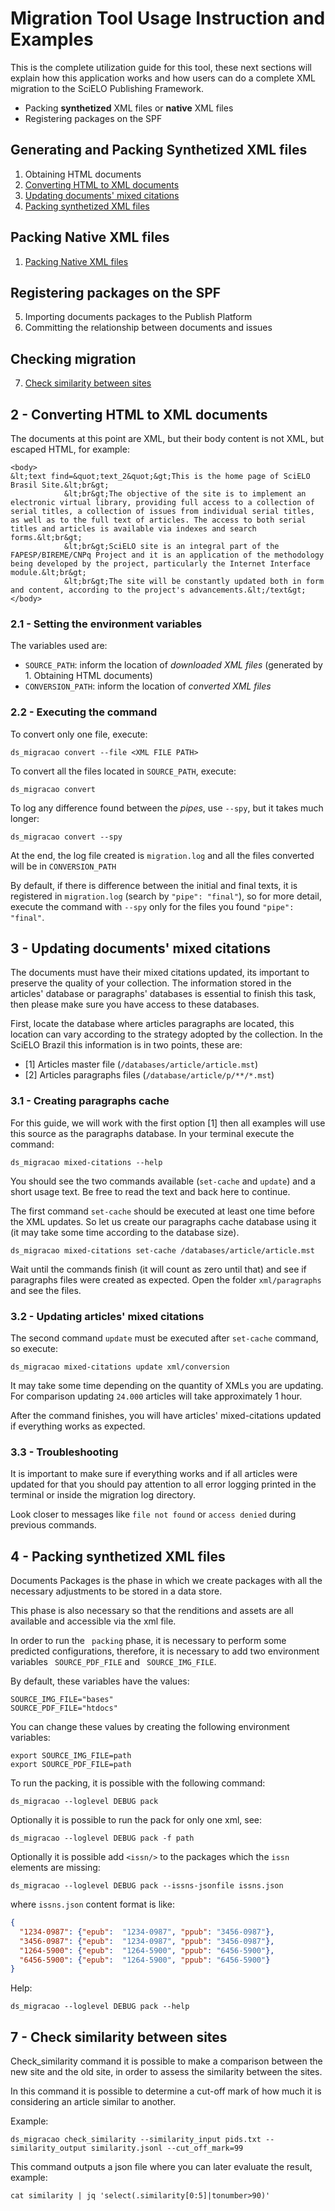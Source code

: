 # Migration Tool Usage Instruction and Examples

This is the complete utilization guide for this tool, these next sections will explain how this application works and how users can do a complete XML migration to the SciELO Publishing Framework.
- Packing **synthetized** XML files or **native** XML files
- Registering packages on the SPF

## Generating and Packing Synthetized XML files
1. Obtaining HTML documents
2. [Converting HTML to XML documents](#2-\--converting-html-to-xml-documents)
3. [Updating documents' mixed citations](#3-\--updating-documents-mixed-citations)
4. [Packing synthetized XML files](#4-\--packing-synthetized-xml-files)

## Packing Native XML files
1. [Packing Native XML files](#1-\--packing-native-xml-files)

## Registering packages on the SPF
5. Importing documents packages to the Publish Platform
6. Committing the relationship between documents and issues
   
## Checking migration
7. [Check similarity between sites](#7-\--check-similarity-between-sites)

## 2 - Converting HTML to XML documents

The documents at this point are XML, but their body content is not XML, but escaped HTML, for example:

```
<body>
&lt;text find=&quot;text_2&quot;&gt;This is the home page of SciELO Brasil Site.&lt;br&gt;
			&lt;br&gt;The objective of the site is to implement an electronic virtual library, providing full access to a collection of serial titles, a collection of issues from individual serial titles, as well as to the full text of articles. The access to both serial titles and articles is available via indexes and search forms.&lt;br&gt;
			&lt;br&gt;SciELO site is an integral part of the FAPESP/BIREME/CNPq Project and it is an application of the methodology being developed by the project, particularly the Internet Interface module.&lt;br&gt;
			&lt;br&gt;The site will be constantly updated both in form and content, according to the project's advancements.&lt;/text&gt;
</body>
```

### 2.1 - Setting the environment variables

The variables used are:

- `SOURCE_PATH`: inform the location of _downloaded XML files_ (generated by 1. Obtaining HTML documents)
- `CONVERSION_PATH`: inform the location of _converted XML files_


### 2.2 - Executing the command

To convert only one file, execute:
```shell
ds_migracao convert --file <XML FILE PATH>
```

To convert all the files located in `SOURCE_PATH`, execute:
```shell
ds_migracao convert
```

To log any difference found between the _pipes_, use `--spy`, but it takes much longer:
```shell
ds_migracao convert --spy
```

At the end, the log file created is `migration.log` and all the files converted will be in `CONVERSION_PATH`

By default, if there is difference between the initial and final texts, it is registered in `migration.log` (search by `"pipe": "final"`), so for more detail, execute the command with `--spy` only for the files you found `"pipe": "final"`.


## 3 - Updating documents' mixed citations

The documents must have their mixed citations updated, its important to preserve the quality of your collection. The information stored in the articles' database or paragraphs' databases is essential to finish this task, then please make sure you have access to these databases.

First, locate the database where articles paragraphs are located, this location can vary according to the strategy adopted by the collection. In the SciELO Brazil this information is in two points, these are:
- [1] Articles master file (`/databases/article/article.mst`)
- [2] Articles paragraphs files (`/database/article/p/**/*.mst`)

### 3.1 - Creating paragraphs cache

For this guide, we will work with the first option [1] then all examples will use this source as the paragraphs database. In your terminal execute the command:

```shell
ds_migracao mixed-citations --help
```

You should see the two commands available (`set-cache` and `update`) and a short usage text. Be free to read the text and back here to continue.

The first command `set-cache` should be executed at least one time before the XML updates. So let us create our paragraphs cache database using it (it may take some time according to the database size).

```shell
ds_migracao mixed-citations set-cache /databases/article/article.mst
```

Wait until the commands finish (it will count as zero until that) and see if paragraphs files were created as expected. Open the folder `xml/paragraphs` and see the files.

### 3.2 - Updating articles' mixed citations

The second command `update` must be executed after `set-cache` command, so execute:
```shell
ds_migracao mixed-citations update xml/conversion
```

It may take some time depending on the quantity of XMLs you are updating. For comparison updating `24.000` articles will take approximately 1 hour.

After the command finishes, you will have articles' mixed-citations updated if everything works as expected.

### 3.3 - Troubleshooting

It is important to make sure if everything works and if all articles were updated for that you should pay attention to all error logging printed in the terminal or inside the migration log directory.

Look closer to messages like `file not found` or `access denied` during previous commands.

## 4 - Packing synthetized XML files

Documents Packages is the phase in which we create packages with all the necessary adjustments to be stored in a data store.

This phase is also necessary so that the renditions and assets are all available and accessible via the xml file.

In order to run the `` packing`` phase, it is necessary to perform some predicted configurations, therefore, it is necessary to add two environment variables `` SOURCE_PDF_FILE`` and `` SOURCE_IMG_FILE``.

By default, these variables have the values:

```text
SOURCE_IMG_FILE="bases"
SOURCE_PDF_FILE="htdocs"
```

You can change these values by creating the following environment variables:

```shell
export SOURCE_IMG_FILE=path
export SOURCE_PDF_FILE=path
```

To run the packing, it is possible with the following command:

```shell
ds_migracao --loglevel DEBUG pack
```

Optionally it is possible to run the pack for only one xml, see:

```shell
ds_migracao --loglevel DEBUG pack -f path
```

Optionally it is possible add `<issn/>` to the packages which the `issn` elements are missing:

```shell
ds_migracao --loglevel DEBUG pack --issns-jsonfile issns.json
```

where `issns.json` content format is like:
```json
{
  "1234-0987": {"epub":  "1234-0987", "ppub": "3456-0987"},
  "3456-0987": {"epub":  "1234-0987", "ppub": "3456-0987"},
  "1264-5900": {"epub":  "1264-5900", "ppub": "6456-5900"},
  "6456-5900": {"epub":  "1264-5900", "ppub": "6456-5900"}
}

```

Help:

```shell
ds_migracao --loglevel DEBUG pack --help
```

## 7 - Check similarity between sites


Check_similarity command it is possible to make a comparison between the new site and the old site, in order to assess the similarity between the sites.

In this command it is possible to determine a cut-off mark of how much it is considering an article similar to another.

Example:

```shell
ds_migracao check_similarity --similarity_input pids.txt --similarity_output similarity.jsonl --cut_off_mark=99
```

This command outputs a json file where you can later evaluate the result, example:

```shell
cat similarity | jq 'select(.similarity[0:5]|tonumber>90)'
```
